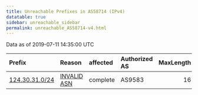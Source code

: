 ```yaml
---
title: Unreachable Prefixes in AS58714 (IPv4)
datatable: true
sidebar: unreachable_sidebar
permalink: unreachable_AS58714-v4.html
---
```


Data as of 2019-07-11 14:35:00 UTC


<div class="datatable-begin"></div>

| Prefix                                                 | Reason                                                                                                | affected   | Authorized AS   |   MaxLength | Anchor                                       |   unreachable /24s |
|:-------------------------------------------------------|:------------------------------------------------------------------------------------------------------|:-----------|:----------------|------------:|:---------------------------------------------|-------------------:|
| [124.30.31.0/24](https://stat.ripe.net/124.30.31.0/24) | [INVALID ASN](https://rpki-validator.ripe.net/announcement-preview?asn=AS58714&prefix=124.30.31.0/24) | complete   | AS9583          |          16 | [APNIC](unreachable_APNIC_RPKI_Root-v4.html) |                  1 |

<div class="datatable-end"></div>